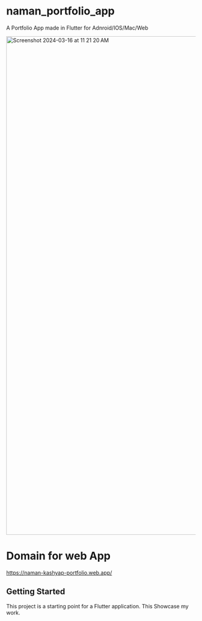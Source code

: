# naman_portfolio_app

A Portfolio App made in Flutter for Adnroid/IOS/Mac/Web

<img width="1323" alt="Screenshot 2024-03-16 at 11 21 20 AM" src="https://github.com/namankk/naman_portfolio_app/assets/42471501/d0a1a955-0217-4ec4-a54e-42c2d2779ebe">


# Domain for web App
https://naman-kashyap-portfolio.web.app/


## Getting Started

This project is a starting point for a Flutter application.
This Showcase my work.


